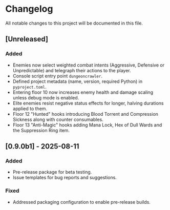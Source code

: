 # Changelog

All notable changes to this project will be documented in this file.

## [Unreleased]
### Added
- Enemies now select weighted combat intents (Aggressive, Defensive or Unpredictable) and telegraph their actions to the player.
- Console script entry point `dungeoncrawler`.
- Defined project metadata (name, version, required Python) in `pyproject.toml`.
- Entering floor 10 now increases enemy health and damage scaling unless debug mode is enabled.
- Elite enemies resist negative status effects for longer, halving durations applied to them.
- Floor 12 "Hunted" hooks introducing Blood Torrent and Compression Sickness along with counter consumables.
- Floor 13 "Anti-Magic" hooks adding Mana Lock, Hex of Dull Wards and the Suppression Ring item.

## [0.9.0b1] - 2025-08-11
### Added
- Pre-release package for beta testing.
- Issue templates for bug reports and suggestions.

### Fixed
- Addressed packaging configuration to enable pre-release builds.
